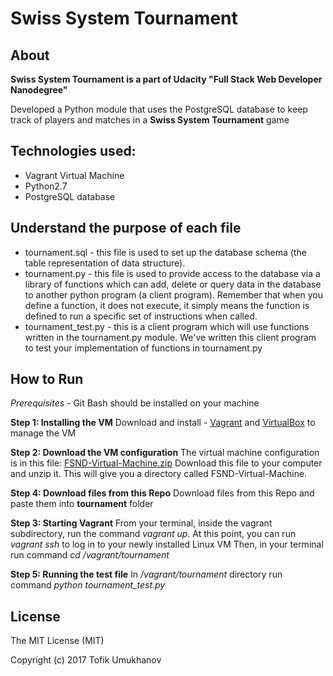 # Swiss System Tournament
## About
**Swiss System Tournament is a part of Udacity "Full Stack Web Developer Nanodegree"**

Developed a Python module that uses the PostgreSQL database to keep track of players and matches in a **Swiss System Tournament** game

## Technologies used:
- Vagrant Virtual Machine
- Python2.7
- PostgreSQL database

## Understand the purpose of each file
- tournament.sql  - this file is used to set up the database schema (the table representation of data structure).
- tournament.py - this file is used to provide access to the database via a library of functions which can add, delete or query data in the database to another python program (a client program). Remember that when you define a function, it does not execute, it simply means the function is defined to run a specific set of instructions when called.
- tournament_test.py - this is a client program which will use functions written in the tournament.py module. We've written this client program to test your implementation of functions in tournament.py

## How to Run
*Prerequisites* - Git Bash should be installed on your machine

**Step 1: Installing the VM**
Download and install - [Vagrant](https://www.vagrantup.com/downloads.html) and [VirtualBox](https://www.virtualbox.org/wiki/Downloads) to manage the VM

**Step 2: Download the VM configuration**
The virtual machine configuration is in this file: [FSND-Virtual-Machine.zip](https://d17h27t6h515a5.cloudfront.net/topher/2016/December/58488015_fsnd-virtual-machine/fsnd-virtual-machine.zip)
Download this file to your computer and unzip it. This will give you a directory called FSND-Virtual-Machine.

**Step 4: Download files from this Repo**
Download files from this Repo and paste them into **tournament** folder

**Step 3: Starting Vagrant**
From your terminal, inside the vagrant subdirectory, run the command *vagrant up*.
At this point, you can run *vagrant ssh* to log in to your newly installed Linux VM
Then, in your terminal run command *cd /vagrant/tournament*

**Step 5: Running the test file**
In */vagrant/tournament* directory run command *python tournament_test.py*

## License
The MIT License (MIT)

Copyright (c) 2017 Tofik Umukhanov
